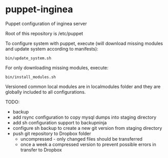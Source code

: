 puppet-inginea
==============

Puppet configuration of inginea server

Root of this repository is /etc/puppet

To configure system with puppet, execute (will download missing modules and update system according to manifests):

    bin/update_system.sh

For only downloading missing modules, execute:

    bin/install_modules.sh
    

Versioned common local modules are in localmodules folder and they are globally included to all configurations.

TODO:
 - backup
  - add rsync configuration to copy mysql dumps into staging directory
  - add sh configuration support to backupninja
  - configure sh backup to create a new git version from staging directory
  - push git repository to Dropbox folder
    - uncompressed - only changed files should be transferred
    - once a week a compressed version to prevent possible errors in transfer to Dropbox